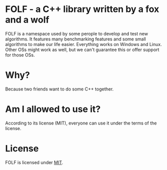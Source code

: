# FOLF - a C++ library written by a fox and a wolf
FOLF is a namespace used by some perople to develop and test new algorithms. It features many benchmarking features and some small algorithms to make our life easier. Everything works on Windows and Linux. Other OSs might work as well, but we can't guarantee this or offer support for those OSs. 

# Why?
Because two friends want to do some C++ together.

# Am I allowed to use it?
According to its license (MIT), everyone can use it under the terms of the license.

# License
FOLF is licensed under [MIT](https://github.com/FOLF-projects/folf-namespace/blob/master/LICENSE).